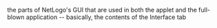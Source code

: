 the parts of NetLogo's GUI that are used in both the applet and the full-blown application -- basically, the contents of the Interface tab
